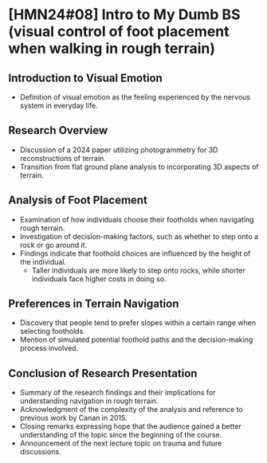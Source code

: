 # [HMN24#08]  Intro to My Dumb BS (visual control of foot placement when walking in rough terrain)

## Introduction to Visual Emotion
   - Definition of visual emotion as the feeling experienced by the nervous system in everyday life.

## Research Overview
   - Discussion of a 2024 paper utilizing photogrammetry for 3D reconstructions of terrain.
   - Transition from flat ground plane analysis to incorporating 3D aspects of terrain.

## Analysis of Foot Placement
   - Examination of how individuals choose their footholds when navigating rough terrain.
   - Investigation of decision-making factors, such as whether to step onto a rock or go around it.
   - Findings indicate that foothold choices are influenced by the height of the individual.
      - Taller individuals are more likely to step onto rocks, while shorter individuals face higher costs in doing so.

## Preferences in Terrain Navigation
   - Discovery that people tend to prefer slopes within a certain range when selecting footholds.
   - Mention of simulated potential foothold paths and the decision-making process involved.

## Conclusion of Research Presentation
   - Summary of the research findings and their implications for understanding navigation in rough terrain.
   - Acknowledgment of the complexity of the analysis and reference to previous work by Canan in 2015.
   - Closing remarks expressing hope that the audience gained a better understanding of the topic since the beginning of the course.
   - Announcement of the next lecture topic on trauma and future discussions.